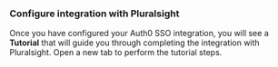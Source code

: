 ### Configure integration with Pluralsight

Once you have configured your Auth0 SSO integration, you will see a **Tutorial** that will guide you through completing the integration with Pluralsight. Open a new tab to perform the tutorial steps.
